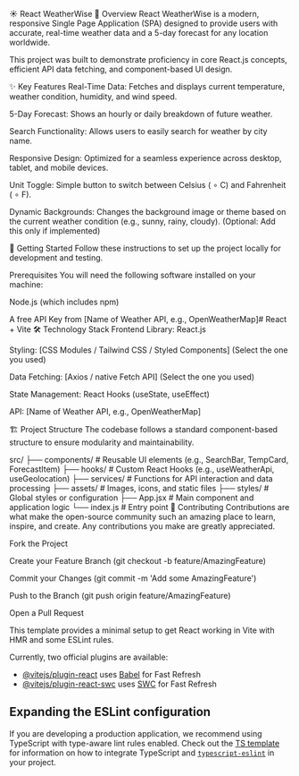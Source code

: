 ☀️ React WeatherWise
📝 Overview
React WeatherWise is a modern, responsive Single Page Application (SPA) designed to provide users with accurate, real-time weather data and a 5-day forecast for any location worldwide.

This project was built to demonstrate proficiency in core React.js concepts, efficient API data fetching, and component-based UI design.

✨ Key Features
Real-Time Data: Fetches and displays current temperature, weather condition, humidity, and wind speed.

5-Day Forecast: Shows an hourly or daily breakdown of future weather.

Search Functionality: Allows users to easily search for weather by city name.

Responsive Design: Optimized for a seamless experience across desktop, tablet, and mobile devices.

Unit Toggle: Simple button to switch between Celsius ( 
∘
 C) and Fahrenheit ( 
∘
 F).

Dynamic Backgrounds: Changes the background image or theme based on the current weather condition (e.g., sunny, rainy, cloudy). (Optional: Add this only if implemented)

🚀 Getting Started
Follow these instructions to set up the project locally for development and testing.

Prerequisites
You will need the following software installed on your machine:

Node.js (which includes npm)

A free API Key from [Name of Weather API, e.g., OpenWeatherMap]# React + Vite
🛠️ Technology Stack
Frontend Library: React.js

Styling: [CSS Modules / Tailwind CSS / Styled Components] (Select the one you used)

Data Fetching: [Axios / native Fetch API] (Select the one you used)

State Management: React Hooks (useState, useEffect)

API: [Name of Weather API, e.g., OpenWeatherMap]

🏗️ Project Structure
The codebase follows a standard component-based structure to ensure modularity and maintainability.

src/
├── components/          # Reusable UI elements (e.g., SearchBar, TempCard, ForecastItem)
├── hooks/               # Custom React Hooks (e.g., useWeatherApi, useGeolocation)
├── services/            # Functions for API interaction and data processing
├── assets/              # Images, icons, and static files
├── styles/              # Global styles or configuration
├── App.jsx              # Main component and application logic
└── index.js             # Entry point
🤝 Contributing
Contributions are what make the open-source community such an amazing place to learn, inspire, and create. Any contributions you make are greatly appreciated.

Fork the Project

Create your Feature Branch (git checkout -b feature/AmazingFeature)

Commit your Changes (git commit -m 'Add some AmazingFeature')

Push to the Branch (git push origin feature/AmazingFeature)

Open a Pull Request

This template provides a minimal setup to get React working in Vite with HMR and some ESLint rules.

Currently, two official plugins are available:

- [@vitejs/plugin-react](https://github.com/vitejs/vite-plugin-react/blob/main/packages/plugin-react) uses [Babel](https://babeljs.io/) for Fast Refresh
- [@vitejs/plugin-react-swc](https://github.com/vitejs/vite-plugin-react/blob/main/packages/plugin-react-swc) uses [SWC](https://swc.rs/) for Fast Refresh

## Expanding the ESLint configuration

If you are developing a production application, we recommend using TypeScript with type-aware lint rules enabled. Check out the [TS template](https://github.com/vitejs/vite/tree/main/packages/create-vite/template-react-ts) for information on how to integrate TypeScript and [`typescript-eslint`](https://typescript-eslint.io) in your project.
